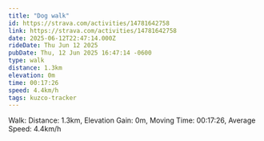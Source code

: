 ```yaml
---
title: "Dog walk"
id: https://strava.com/activities/14781642758
link: https://strava.com/activities/14781642758
date: 2025-06-12T22:47:14.000Z
rideDate: Thu Jun 12 2025
pubDate: Thu, 12 Jun 2025 16:47:14 -0600
type: walk
distance: 1.3km
elevation: 0m
time: 00:17:26
speed: 4.4km/h
tags: kuzco-tracker
---
```

Walk: Distance: 1.3km, Elevation Gain: 0m, Moving Time: 00:17:26, Average Speed: 4.4km/h